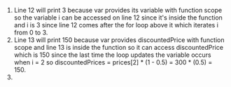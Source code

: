 1. Line 12 will print 3 because var provides its variable with function scope so the variable i can be accessed on line 12 since it's inside the function and i is 3 since line 12 comes after the for loop above it which iterates i from 0 to 3.
2. Line 13 will print 150 because var provides discountedPrice with function scope and line 13 is inside the function so it can access discountedPrice which is 150 since the last time the loop updates the variable occurs when i = 2 so discountedPrices = prices[2] * (1 - 0.5) = 300 * (0.5) = 150.
3. 
